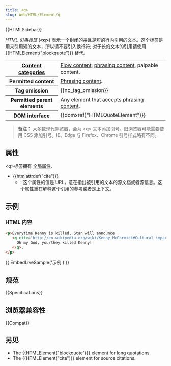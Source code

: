 ```yaml
---
title: <q>
slug: Web/HTML/Element/q
---
```


{{HTMLSidebar}}

_HTML 引用标签_ (**\<q>**) 表示一个封闭的并且是短的行内引用的文本。这个标签是用来引用短的文本，所以请不要引入换行符; 对于长的文本的引用请使用 {{HTMLElement("blockquote")}} 替代。

<table class="properties">
 <tbody>
  <tr>
   <th scope="row"><a href="/zh-CN/docs/HTML/Content_categories">Content categories</a></th>
   <td><a href="/zh-CN/docs/HTML/Content_categories#Flow_content">Flow content</a>, <a href="/zh-CN/docs/HTML/Content_categories#Phrasing_content">phrasing content</a>, palpable content.</td>
  </tr>
  <tr>
   <th scope="row">Permitted content</th>
   <td><a href="/zh-CN/docs/HTML/Content_categories#Phrasing_content">Phrasing content</a>.</td>
  </tr>
  <tr>
   <th scope="row">Tag omission</th>
   <td>{{no_tag_omission}}</td>
  </tr>
  <tr>
   <th scope="row">Permitted parent elements</th>
   <td>Any element that accepts <a href="/zh-CN/docs/HTML/Content_categories#Phrasing_content">phrasing content</a>.</td>
  </tr>
  <tr>
   <th scope="row">DOM interface</th>
   <td>{{domxref("HTMLQuoteElement")}}</td>
  </tr>
 </tbody>
</table>

> **备注：** 大多数现代浏览器，会为 \<q> 文本添加引号。旧浏览器可能需要使用 CSS 添加引号。IE、Edge 与 Firefox、Chrome 引号样式略有不同。

## 属性

\<q>标签拥有 [全局属性](/zh-CN/docs/HTML/Global_attributes).

- {{htmlattrdef("cite")}}
  - : 这个属性的值是 URL，意在指出被引用的文本的源文档或者源信息。这个属性重在解释这个引用的参考或者是上下文。

## 示例

### HTML 内容

```html
<p>Everytime Kenny is killed, Stan will announce
   <q cite="http://en.wikipedia.org/wiki/Kenny_McCormick#Cultural_impact">
     Oh my God, you/they killed Kenny!
   </q>.
</p>
```

{{ EmbedLiveSample('示例') }}

## 规范

{{Specifications}}

## 浏览器兼容性

{{Compat}}

## 另见

- The {{HTMLElement("blockquote")}} element for long quotations.
- The {{HTMLElement("cite")}} element for source citations.
